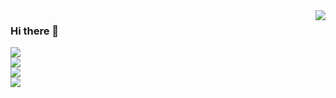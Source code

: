 <img align="right" src="https://github-readme-stats.vercel.app/api?username=Macr0phag3&show_icons=true&theme=radical&hide_title=true" />

### Hi there 👋

![](https://img.shields.io/badge/Language-Python-brightgreen?style=flat&logo=c%2b%2b)<br>
![](https://img.shields.io/badge/Platform-Linux-red?style=flat&logo=Linux)<br>
![](https://img.shields.io/badge/Platform-Linux-red?style=flat&logo=red%20hat)<br>
![](https://img.shields.io/badge/%F0%9F%8D%8A-killer-orange)

<!-- <img align="left" src="https://github-readme-stats.vercel.app/api/top-langs/?username=Macr0phag3&layout=compact&hide=css,html" /> -->

